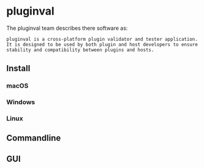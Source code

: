 # pluginval

The pluginval team describes there software as:

```text
pluginval is a cross-platform plugin validator and tester application. It is designed to be used by both plugin and host developers to ensure stability and compatibility between plugins and hosts.
```

## Install

### macOS

### Windows

### Linux

## Commandline

## GUI
